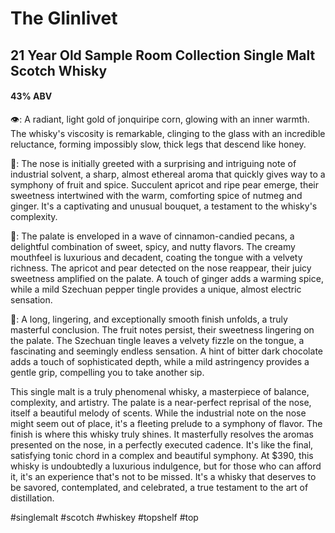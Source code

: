 
# The Glinlivet
## 21 Year Old Sample Room Collection Single Malt Scotch Whisky
#### 43% ABV
👁: A radiant, light gold of jonquiripe corn, glowing with an inner warmth. The whisky's viscosity is remarkable, clinging to the glass with an incredible reluctance, forming impossibly slow, thick legs that descend like honey.

👃: The nose is initially greeted with a surprising and intriguing note of industrial solvent, a sharp, almost ethereal aroma that quickly gives way to a symphony of fruit and spice. Succulent apricot and ripe pear emerge, their sweetness intertwined with the warm, comforting spice of nutmeg and ginger. It's a captivating and unusual bouquet, a testament to the whisky's complexity.

👅: The palate is enveloped in a wave of cinnamon-candied pecans, a delightful combination of sweet, spicy, and nutty flavors. The creamy mouthfeel is luxurious and decadent, coating the tongue with a velvety richness. The apricot and pear detected on the nose reappear, their juicy sweetness amplified on the palate. A touch of ginger adds a warming spice, while a mild Szechuan pepper tingle provides a unique, almost electric sensation.

🏁: A long, lingering, and exceptionally smooth finish unfolds, a truly masterful conclusion. The fruit notes persist, their sweetness lingering on the palate. The Szechuan tingle leaves a velvety fizzle on the tongue, a fascinating and seemingly endless sensation. A hint of bitter dark chocolate adds a touch of sophisticated depth, while a mild astringency provides a gentle grip, compelling you to take another sip.

This single malt is a truly phenomenal whisky, a masterpiece of balance, complexity, and artistry. The palate is a near-perfect reprisal of the nose, itself a beautiful melody of scents. While the industrial note on the nose might seem out of place, it's a fleeting prelude to a symphony of flavor. The finish is where this whisky truly shines. It masterfully resolves the aromas presented on the nose, in a perfectly executed cadence. It's like the final, satisfying tonic chord in a complex and beautiful symphony. At $390, this whisky is undoubtedly a luxurious indulgence, but for those who can afford it, it's an experience that's not to be missed. It's a whisky that deserves to be savored, contemplated, and celebrated, a true testament to the art of distillation.

#singlemalt #scotch #whiskey #topshelf #top 
